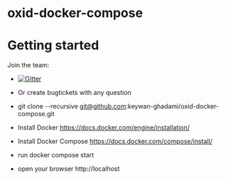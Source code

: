 oxid-docker-compose
=================

Getting started
===========
Join the team:
* [![Gitter](https://badges.gitter.im/Join%20Chat.svg)](https://gitter.im/keywan-ghadami/oxid-docker-compose?utm_source=badge&utm_medium=badge&utm_campaign=pr-badge&utm_content=badge)
* Or create bugtickets with any question


* git clone --recursive git@github.com:keywan-ghadami/oxid-docker-compose.git
* Install Docker https://docs.docker.com/engine/installation/
* Install Docker Compose https://docs.docker.com/compose/install/
* run docker compose start
* open your browser http://localhost


